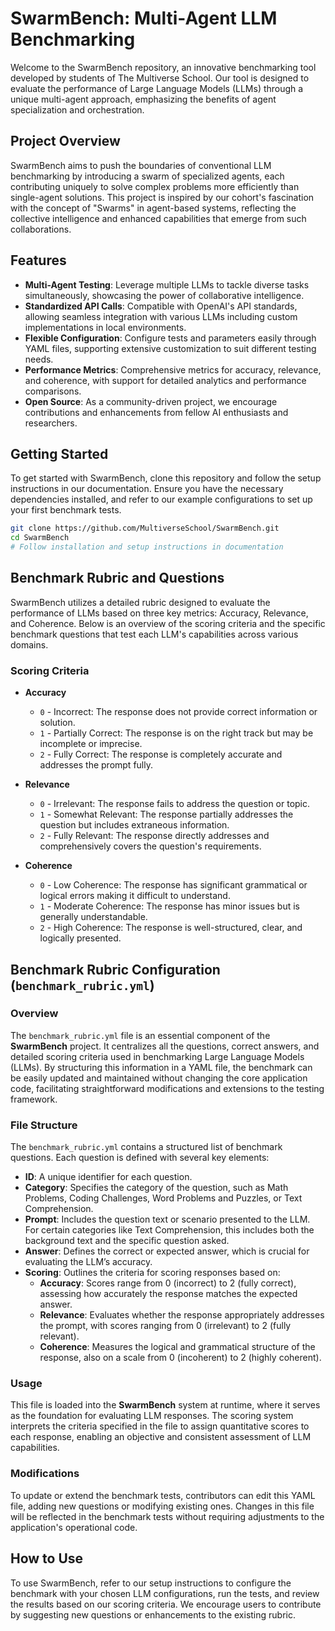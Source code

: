 # SwarmBench: Multi-Agent LLM Benchmarking

Welcome to the SwarmBench repository, an innovative benchmarking tool developed by students of The Multiverse School. Our tool is designed to evaluate the performance of Large Language Models (LLMs) through a unique multi-agent approach, emphasizing the benefits of agent specialization and orchestration.

## Project Overview

SwarmBench aims to push the boundaries of conventional LLM benchmarking by introducing a swarm of specialized agents, each contributing uniquely to solve complex problems more efficiently than single-agent solutions. This project is inspired by our cohort's fascination with the concept of "Swarms" in agent-based systems, reflecting the collective intelligence and enhanced capabilities that emerge from such collaborations.

## Features

- **Multi-Agent Testing**: Leverage multiple LLMs to tackle diverse tasks simultaneously, showcasing the power of collaborative intelligence.
- **Standardized API Calls**: Compatible with OpenAI's API standards, allowing seamless integration with various LLMs including custom implementations in local environments.
- **Flexible Configuration**: Configure tests and parameters easily through YAML files, supporting extensive customization to suit different testing needs.
- **Performance Metrics**: Comprehensive metrics for accuracy, relevance, and coherence, with support for detailed analytics and performance comparisons.
- **Open Source**: As a community-driven project, we encourage contributions and enhancements from fellow AI enthusiasts and researchers.

## Getting Started

To get started with SwarmBench, clone this repository and follow the setup instructions in our documentation. Ensure you have the necessary dependencies installed, and refer to our example configurations to set up your first benchmark tests.

```bash
git clone https://github.com/MultiverseSchool/SwarmBench.git
cd SwarmBench
# Follow installation and setup instructions in documentation
```

## Benchmark Rubric and Questions

SwarmBench utilizes a detailed rubric designed to evaluate the performance of LLMs based on three key metrics: Accuracy, Relevance, and Coherence. Below is an overview of the scoring criteria and the specific benchmark questions that test each LLM's capabilities across various domains.

### Scoring Criteria

- **Accuracy**
  - `0` - Incorrect: The response does not provide correct information or solution.
  - `1` - Partially Correct: The response is on the right track but may be incomplete or imprecise.
  - `2` - Fully Correct: The response is completely accurate and addresses the prompt fully.

- **Relevance**
  - `0` - Irrelevant: The response fails to address the question or topic.
  - `1` - Somewhat Relevant: The response partially addresses the question but includes extraneous information.
  - `2` - Fully Relevant: The response directly addresses and comprehensively covers the question's requirements.

- **Coherence**
  - `0` - Low Coherence: The response has significant grammatical or logical errors making it difficult to understand.
  - `1` - Moderate Coherence: The response has minor issues but is generally understandable.
  - `2` - High Coherence: The response is well-structured, clear, and logically presented.

## Benchmark Rubric Configuration (`benchmark_rubric.yml`)

### Overview
The `benchmark_rubric.yml` file is an essential component of the **SwarmBench** project. It centralizes all the questions, correct answers, and detailed scoring criteria used in benchmarking Large Language Models (LLMs). By structuring this information in a YAML file, the benchmark can be easily updated and maintained without changing the core application code, facilitating straightforward modifications and extensions to the testing framework.

### File Structure
The `benchmark_rubric.yml` contains a structured list of benchmark questions. Each question is defined with several key elements:

- **ID**: A unique identifier for each question.
- **Category**: Specifies the category of the question, such as Math Problems, Coding Challenges, Word Problems and Puzzles, or Text Comprehension.
- **Prompt**: Includes the question text or scenario presented to the LLM. For certain categories like Text Comprehension, this includes both the background text and the specific question asked.
- **Answer**: Defines the correct or expected answer, which is crucial for evaluating the LLM’s accuracy.
- **Scoring**: Outlines the criteria for scoring responses based on:
  - **Accuracy**: Scores range from 0 (incorrect) to 2 (fully correct), assessing how accurately the response matches the expected answer.
  - **Relevance**: Evaluates whether the response appropriately addresses the prompt, with scores ranging from 0 (irrelevant) to 2 (fully relevant).
  - **Coherence**: Measures the logical and grammatical structure of the response, also on a scale from 0 (incoherent) to 2 (highly coherent).

### Usage
This file is loaded into the **SwarmBench** system at runtime, where it serves as the foundation for evaluating LLM responses. The scoring system interprets the criteria specified in the file to assign quantitative scores to each response, enabling an objective and consistent assessment of LLM capabilities.

### Modifications
To update or extend the benchmark tests, contributors can edit this YAML file, adding new questions or modifying existing ones. Changes in this file will be reflected in the benchmark tests without requiring adjustments to the application's operational code.

## How to Use

To use SwarmBench, refer to our setup instructions to configure the benchmark with your chosen LLM configurations, run the tests, and review the results based on our scoring criteria. We encourage users to contribute by suggesting new questions or enhancements to the existing rubric.


